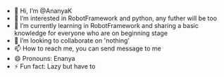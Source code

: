 - 👋 Hi, I’m @AnanyaK
- 👀 I’m interested in RobotFramework and python, any futher will be too
- 🌱 I’m currently learning in RobotFramework and sharing a basic knowledge for everyone who are on beginning stage
- 💞️ I’m looking to collaborate on 'nothing'
- 📫 How to reach me, you can send message to me
- 😄 Pronouns: Enanya
- ⚡ Fun fact: Lazy but have to

<!---
AnanyaKitt/AnanyaKitt is a ✨ special ✨ repository because its `README.md` (this file) appears on your GitHub profile.
You can click the Preview link to take a look at your changes.
--->
